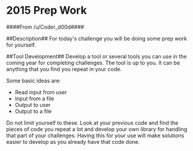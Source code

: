 2015 Prep Work
======
####From /u/Coder_d00d####

##Description##
For today's challenge you will be doing some prep work for yourself.

##Tool Development##
Develop a tool or several tools you can use in the coming year for completing
challenges. The tool is up to you. It can be anything that you find you repeat
in your code.

Some basic ideas are:
- Read input from user
- Input from a file
- Output to user
- Output to a file

Do not limit yourself to these. Look at your previous code and find the pieces
of code you repeat a lot and develop your own library for handling that part of
your challenges. Having this for your use will make solutions easier to develop
as you already have that code done.
